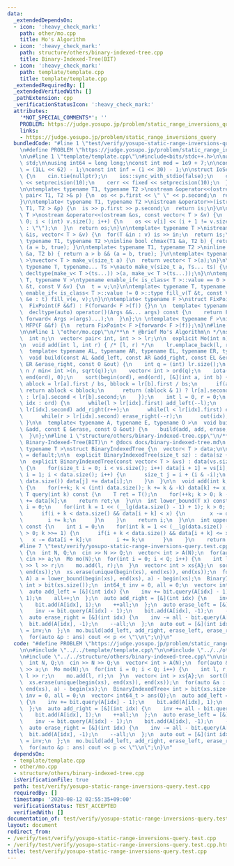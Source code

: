```yaml
---
data:
  _extendedDependsOn:
  - icon: ':heavy_check_mark:'
    path: other/mo.cpp
    title: Mo's Algorithm
  - icon: ':heavy_check_mark:'
    path: structure/others/binary-indexed-tree.cpp
    title: Binary-Indexed-Tree(BIT)
  - icon: ':heavy_check_mark:'
    path: template/template.cpp
    title: template/template.cpp
  _extendedRequiredBy: []
  _extendedVerifiedWith: []
  _pathExtension: cpp
  _verificationStatusIcon: ':heavy_check_mark:'
  attributes:
    '*NOT_SPECIAL_COMMENTS*': ''
    PROBLEM: https://judge.yosupo.jp/problem/static_range_inversions_query
    links:
    - https://judge.yosupo.jp/problem/static_range_inversions_query
  bundledCode: "#line 1 \"test/verify/yosupo-static-range-inversions-query.test.cpp\"\
    \n#define PROBLEM \"https://judge.yosupo.jp/problem/static_range_inversions_query\"\
    \n\n#line 1 \"template/template.cpp\"\n#include<bits/stdc++.h>\n\nusing namespace\
    \ std;\n\nusing int64 = long long;\nconst int mod = 1e9 + 7;\n\nconst int64 infll\
    \ = (1LL << 62) - 1;\nconst int inf = (1 << 30) - 1;\n\nstruct IoSetup {\n  IoSetup()\
    \ {\n    cin.tie(nullptr);\n    ios::sync_with_stdio(false);\n    cout << fixed\
    \ << setprecision(10);\n    cerr << fixed << setprecision(10);\n  }\n} iosetup;\n\
    \n\ntemplate< typename T1, typename T2 >\nostream &operator<<(ostream &os, const\
    \ pair< T1, T2 >& p) {\n  os << p.first << \" \" << p.second;\n  return os;\n\
    }\n\ntemplate< typename T1, typename T2 >\nistream &operator>>(istream &is, pair<\
    \ T1, T2 > &p) {\n  is >> p.first >> p.second;\n  return is;\n}\n\ntemplate< typename\
    \ T >\nostream &operator<<(ostream &os, const vector< T > &v) {\n  for(int i =\
    \ 0; i < (int) v.size(); i++) {\n    os << v[i] << (i + 1 != v.size() ? \" \"\
    \ : \"\");\n  }\n  return os;\n}\n\ntemplate< typename T >\nistream &operator>>(istream\
    \ &is, vector< T > &v) {\n  for(T &in : v) is >> in;\n  return is;\n}\n\ntemplate<\
    \ typename T1, typename T2 >\ninline bool chmax(T1 &a, T2 b) { return a < b &&\
    \ (a = b, true); }\n\ntemplate< typename T1, typename T2 >\ninline bool chmin(T1\
    \ &a, T2 b) { return a > b && (a = b, true); }\n\ntemplate< typename T = int64\
    \ >\nvector< T > make_v(size_t a) {\n  return vector< T >(a);\n}\n\ntemplate<\
    \ typename T, typename... Ts >\nauto make_v(size_t a, Ts... ts) {\n  return vector<\
    \ decltype(make_v< T >(ts...)) >(a, make_v< T >(ts...));\n}\n\ntemplate< typename\
    \ T, typename V >\ntypename enable_if< is_class< T >::value == 0 >::type fill_v(T\
    \ &t, const V &v) {\n  t = v;\n}\n\ntemplate< typename T, typename V >\ntypename\
    \ enable_if< is_class< T >::value != 0 >::type fill_v(T &t, const V &v) {\n  for(auto\
    \ &e : t) fill_v(e, v);\n}\n\ntemplate< typename F >\nstruct FixPoint : F {\n\
    \  FixPoint(F &&f) : F(forward< F >(f)) {}\n \n  template< typename... Args >\n\
    \  decltype(auto) operator()(Args &&... args) const {\n    return F::operator()(*this,\
    \ forward< Args >(args)...);\n  }\n};\n \ntemplate< typename F >\ninline decltype(auto)\
    \ MFP(F &&f) {\n  return FixPoint< F >{forward< F >(f)};\n}\n#line 4 \"test/verify/yosupo-static-range-inversions-query.test.cpp\"\
    \n\n#line 1 \"other/mo.cpp\"\n/**\n * @brief Mo's Algorithm\n */\nstruct Mo {\n\
    \  int n;\n  vector< pair< int, int > > lr;\n\n  explicit Mo(int n) : n(n) {}\n\
    \n  void add(int l, int r) { /* [l, r) */\n    lr.emplace_back(l, r);\n  }\n\n\
    \  template< typename AL, typename AR, typename EL, typename ER, typename O >\n\
    \  void build(const AL &add_left, const AR &add_right, const EL &erase_left, const\
    \ ER &erase_right, const O &out) {\n    int q = (int) lr.size();\n    int bs =\
    \ n / min< int >(n, sqrt(q));\n    vector< int > ord(q);\n    iota(begin(ord),\
    \ end(ord), 0);\n    sort(begin(ord), end(ord), [&](int a, int b) {\n      int\
    \ ablock = lr[a].first / bs, bblock = lr[b].first / bs;\n      if(ablock != bblock)\
    \ return ablock < bblock;\n      return (ablock & 1) ? lr[a].second > lr[b].second\
    \ : lr[a].second < lr[b].second;\n    });\n    int l = 0, r = 0;\n    for(auto\
    \ idx : ord) {\n      while(l > lr[idx].first) add_left(--l);\n      while(r <\
    \ lr[idx].second) add_right(r++);\n      while(l < lr[idx].first) erase_left(l++);\n\
    \      while(r > lr[idx].second) erase_right(--r);\n      out(idx);\n    }\n \
    \ }\n\n  template< typename A, typename E, typename O >\n  void build(const A\
    \ &add, const E &erase, const O &out) {\n    build(add, add, erase, erase, out);\n\
    \  }\n};\n#line 1 \"structure/others/binary-indexed-tree.cpp\"\n/**\n * @brief\
    \ Binary-Indexed-Tree(BIT)\n * @docs docs/binary-indexed-tree.md\n */\ntemplate<\
    \ typename T >\nstruct BinaryIndexedTree {\n  vector< T > data;\n\n  BinaryIndexedTree()\
    \ = default;\n\n  explicit BinaryIndexedTree(size_t sz) : data(sz + 1, 0) {}\n\
    \n  explicit BinaryIndexedTree(const vector< T > &vs) : data(vs.size() + 1, 0)\
    \ {\n    for(size_t i = 0; i < vs.size(); i++) data[i + 1] = vs[i];\n    for(size_t\
    \ i = 1; i < data.size(); i++) {\n      size_t j = i + (i & -i);\n      if(j <\
    \ data.size()) data[j] += data[i];\n    }\n  }\n\n  void add(int k, const T &x)\
    \ {\n    for(++k; k < (int) data.size(); k += k & -k) data[k] += x;\n  }\n\n \
    \ T query(int k) const {\n    T ret = T();\n    for(++k; k > 0; k -= k & -k) ret\
    \ += data[k];\n    return ret;\n  }\n\n  int lower_bound(T x) const {\n    int\
    \ i = 0;\n    for(int k = 1 << (__lg(data.size() - 1) + 1); k > 0; k >>= 1) {\n\
    \      if(i + k < data.size() && data[i + k] < x) {\n        x -= data[i + k];\n\
    \        i += k;\n      }\n    }\n    return i;\n  }\n\n  int upper_bound(T x)\
    \ const {\n    int i = 0;\n    for(int k = 1 << (__lg(data.size() - 1) + 1); k\
    \ > 0; k >>= 1) {\n      if(i + k < data.size() && data[i + k] <= x) {\n     \
    \   x -= data[i + k];\n        i += k;\n      }\n    }\n    return i;\n  }\n};\n\
    #line 7 \"test/verify/yosupo-static-range-inversions-query.test.cpp\"\n\nint main()\
    \ {\n  int N, Q;\n  cin >> N >> Q;\n  vector< int > A(N);\n  for(auto &a : A)\
    \ cin >> a;\n  Mo mo(N);\n  for(int i = 0; i < Q; i++) {\n    int l, r;\n    cin\
    \ >> l >> r;\n    mo.add(l, r);\n  }\n  vector< int > xs{A};\n  sort(begin(xs),\
    \ end(xs));\n  xs.erase(unique(begin(xs), end(xs)), end(xs));\n  for(auto &a :\
    \ A) a = lower_bound(begin(xs), end(xs), a) - begin(xs);\n  BinaryIndexedTree<\
    \ int > bit(xs.size());\n  int64_t inv = 0, all = 0;\n  vector< int64_t > ans(Q);\n\
    \  auto add_left = [&](int idx) {\n    inv += bit.query(A[idx] - 1);\n    bit.add(A[idx],\
    \ 1);\n    all++;\n  };\n  auto add_right = [&](int idx) {\n    inv += all - bit.query(A[idx]);\n\
    \    bit.add(A[idx], 1);\n    ++all;\n  };\n  auto erase_left = [&](int idx) {\n\
    \    inv -= bit.query(A[idx] - 1);\n    bit.add(A[idx], -1);\n    --all;\n  };\n\
    \  auto erase_right = [&](int idx) {\n    inv -= all - bit.query(A[idx]);\n  \
    \  bit.add(A[idx], -1);\n    --all;\n  };\n  auto out = [&](int idx) {\n    ans[idx]\
    \ = inv;\n  };\n  mo.build(add_left, add_right, erase_left, erase_right, out);\n\
    \  for(auto &p : ans) cout << p << \"\\n\";\n}\n"
  code: "#define PROBLEM \"https://judge.yosupo.jp/problem/static_range_inversions_query\"\
    \n\n#include \"../../template/template.cpp\"\n\n#include \"../../other/mo.cpp\"\
    \n#include \"../../structure/others/binary-indexed-tree.cpp\"\n\nint main() {\n\
    \  int N, Q;\n  cin >> N >> Q;\n  vector< int > A(N);\n  for(auto &a : A) cin\
    \ >> a;\n  Mo mo(N);\n  for(int i = 0; i < Q; i++) {\n    int l, r;\n    cin >>\
    \ l >> r;\n    mo.add(l, r);\n  }\n  vector< int > xs{A};\n  sort(begin(xs), end(xs));\n\
    \  xs.erase(unique(begin(xs), end(xs)), end(xs));\n  for(auto &a : A) a = lower_bound(begin(xs),\
    \ end(xs), a) - begin(xs);\n  BinaryIndexedTree< int > bit(xs.size());\n  int64_t\
    \ inv = 0, all = 0;\n  vector< int64_t > ans(Q);\n  auto add_left = [&](int idx)\
    \ {\n    inv += bit.query(A[idx] - 1);\n    bit.add(A[idx], 1);\n    all++;\n\
    \  };\n  auto add_right = [&](int idx) {\n    inv += all - bit.query(A[idx]);\n\
    \    bit.add(A[idx], 1);\n    ++all;\n  };\n  auto erase_left = [&](int idx) {\n\
    \    inv -= bit.query(A[idx] - 1);\n    bit.add(A[idx], -1);\n    --all;\n  };\n\
    \  auto erase_right = [&](int idx) {\n    inv -= all - bit.query(A[idx]);\n  \
    \  bit.add(A[idx], -1);\n    --all;\n  };\n  auto out = [&](int idx) {\n    ans[idx]\
    \ = inv;\n  };\n  mo.build(add_left, add_right, erase_left, erase_right, out);\n\
    \  for(auto &p : ans) cout << p << \"\\n\";\n}\n"
  dependsOn:
  - template/template.cpp
  - other/mo.cpp
  - structure/others/binary-indexed-tree.cpp
  isVerificationFile: true
  path: test/verify/yosupo-static-range-inversions-query.test.cpp
  requiredBy: []
  timestamp: '2020-08-12 02:55:35+09:00'
  verificationStatus: TEST_ACCEPTED
  verifiedWith: []
documentation_of: test/verify/yosupo-static-range-inversions-query.test.cpp
layout: document
redirect_from:
- /verify/test/verify/yosupo-static-range-inversions-query.test.cpp
- /verify/test/verify/yosupo-static-range-inversions-query.test.cpp.html
title: test/verify/yosupo-static-range-inversions-query.test.cpp
---
```

